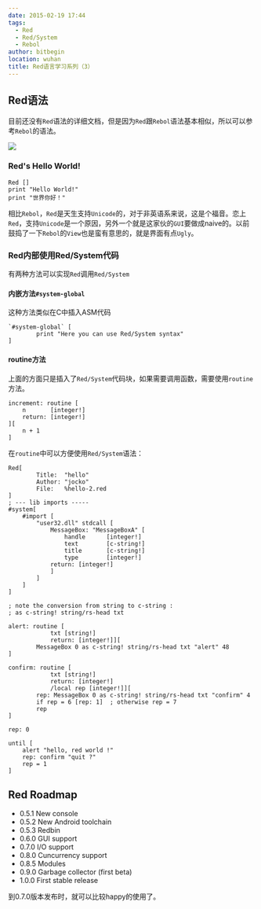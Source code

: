 ```yaml
---
date: 2015-02-19 17:44
tags: 
  - Red
  - Red/System
  - Rebol
author: bitbegin
location: wuhan
title: Red语言学习系列（3）
---
```


## Red语法

目前还没有`Red`语法的详细文档，但是因为`Red`跟`Rebol`语法基本相似，所以可以参考`Rebol`的语法。

![](@assets/2015-02-19-red-study-3/mac-red030.png)

### Red's Hello World!

    Red []
    print "Hello World!"
    print "世界你好！"
    
相比`Rebol`，`Red`是天生支持`Unicode`的，对于非英语系来说，这是个福音。恋上`Red`，支持`Unicode`是一个原因，另外一个就是这家伙的`GUI`要做成naive的。以前鼓捣了一下`Rebol`的`View`也是蛮有意思的，就是界面有点`Ugly`。

### Red内部使用Red/System代码

有两种方法可以实现`Red`调用`Red/System`

#### 内嵌方法`#system-global`

这种方法类似在C中插入ASM代码

    `#system-global` [
            print "Here you can use Red/System syntax"
    ]

#### routine方法

上面的方面只是插入了`Red/System`代码块，如果需要调用函数，需要使用`routine`方法。

    increment: routine [
        n       [integer!]
        return: [integer!]
    ][
        n + 1
    ]

在`routine`中可以方便使用`Red/System`语法：

```
Red[
        Title:  "hello"
        Author: "jocko"
        File:   %hello-2.red
]
; --- lib imports -----
#system[
    #import [
        "user32.dll" stdcall [
            MessageBox: "MessageBoxA" [
                handle      [integer!] 
                text        [c-string!] 
                title       [c-string!]
                type        [integer!]
            return: [integer!]
            ]
        ]
    ]
]

; note the conversion from string to c-string : 
; as c-string! string/rs-head txt

alert: routine [
            txt [string!] 
            return: [integer!]][
        MessageBox 0 as c-string! string/rs-head txt "alert" 48 
]

confirm: routine [
            txt [string!] 
            return: [integer!] 
            /local rep [integer!]][
        rep: MessageBox 0 as c-string! string/rs-head txt "confirm" 4 
        if rep = 6 [rep: 1]  ; otherwise rep = 7
        rep
]

rep: 0

until [
    alert "hello, red world !"
    rep: confirm "quit ?"    
    rep = 1
] 
```

## Red Roadmap

* 0.5.1 New console
* 0.5.2 New Android toolchain
* 0.5.3 Redbin
* 0.6.0 GUI support
* 0.7.0 I/O support
* 0.8.0 Cuncurrency support
* 0.8.5 Modules
* 0.9.0 Garbage collector (first beta)
* 1.0.0 First stable release

到0.7.0版本发布时，就可以比较happy的使用了。